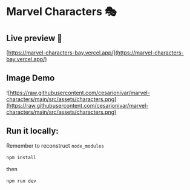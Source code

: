 # Marvel Characters 🎭

## Live preview 🚀

[https://marvel-characters-bay.vercel.app/](https://marvel-characters-bay.vercel.app/)

## Image Demo

![https://raw.githubusercontent.com/cesarionivar/marvel-characters/main/src/assets/characters.png](https://raw.githubusercontent.com/cesarionivar/marvel-characters/main/src/assets/characters.png)

## Run it locally:

Remember to reconstruct `node_modules`

```sh
npm install
```

then

```sh
npm run dev
```
